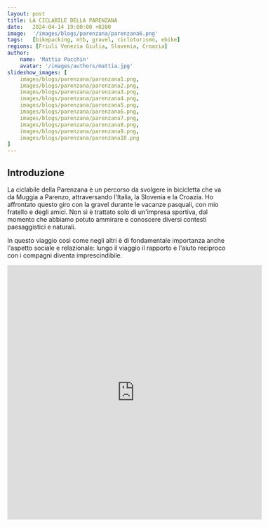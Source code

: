 ```yaml
---
layout: post
title: LA CICLABILE DELLA PARENZANA
date:   2024-04-14 19:00:00 +0200
image:  '/images/blogs/parenzana/parenzana6.png'
tags:   [bikepacking, mtb, gravel, cicloturismo, ebike]
regions: [Friuli Venezia Giulia, Slovenia, Croazia]
author:
    name: 'Mattia Pacchin'
    avatar: '/images/authors/mattia.jpg'
slideshow_images: [
    images/blogs/parenzana/parenzana1.png,
    images/blogs/parenzana/parenzana2.png,
    images/blogs/parenzana/parenzana3.png,
    images/blogs/parenzana/parenzana4.png,
    images/blogs/parenzana/parenzana5.png,
    images/blogs/parenzana/parenzana6.png,
    images/blogs/parenzana/parenzana7.png,
    images/blogs/parenzana/parenzana8.png,
    images/blogs/parenzana/parenzana9.png,
    images/blogs/parenzana/parenzana10.png
]
---
```


## Introduzione

La ciclabile della Parenzana è un percorso da svolgere in bicicletta che va da Muggia a Parenzo, attraversando l'Italia, la Slovenia e la Croazia. Ho affrontato questo giro con la gravel durante le vacanze pasquali, con mio fratello e degli amici. Non si è trattato solo di un'impresa sportiva, dal momento che abbiamo potuto ammirare e conoscere diversi contesti paesaggistici e naturali.

In questo viaggio così come negli altri è di fondamentale importanza anche l'aspetto sociale e relazionale: lungo il viaggio il rapporto e l'aiuto reciproco con i compagni diventa imprescindibile.

<div class="maps-container">
    <iframe src="https://www.komoot.com/it-it/collection/2622662/embed" width="580" height="580" frameborder="0" scrolling="no"></iframe>
</div>
